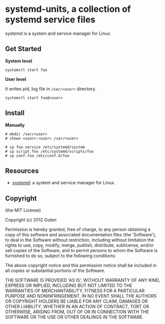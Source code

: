 systemd-units, a collection of systemd service files 
====================================================

systemd is a system and service manager for Linux.

Get Started
-------------

**System level**

	systemctl start foo

**User level**

It writes pid, log file in `/var/<user>` directory.

	systemctl start foo@<user>

Install
-------

**Manually**

	# mkdir /var/<user>
	# chown <user>:<user> /var/<user>

	# cp foo.service /etc/systemd/system
	# cp script.foo /etc/systemd/scripts/foo
	# cp conf.foo /etc/conf.d/foo

Resources
---------

* [systemd](http://www.freedesktop.org/wiki/Software/systemd): a system and service manager for Linux.


Copyright
---------

(the MIT License)

Copyright (c) 2012 Guten

Permission is hereby granted, free of charge, to any person obtaining a copy of this software and associated documentation files (the 'Software'), to deal in the Software without restriction, including without limitation the rights to use, copy, modify, merge, publish, distribute, sublicense, and/or sell copies of the Software, and to permit persons to whom the Software is furnished to do so, subject to the following conditions:

The above copyright notice and this permission notice shall be included in all copies or substantial portions of the Software.

THE SOFTWARE IS PROVIDED 'AS IS', WITHOUT WARRANTY OF ANY KIND, EXPRESS OR IMPLIED, INCLUDING BUT NOT LIMITED TO THE WARRANTIES OF MERCHANTABILITY, FITNESS FOR A PARTICULAR PURPOSE AND NONINFRINGEMENT.  IN NO EVENT SHALL THE AUTHORS OR COPYRIGHT HOLDERS BE LIABLE FOR ANY CLAIM, DAMAGES OR OTHER LIABILITY, WHETHER IN AN ACTION OF CONTRACT, TORT OR OTHERWISE, ARISING FROM, OUT OF OR IN CONNECTION WITH THE SOFTWARE OR THE USE OR OTHER DEALINGS IN THE SOFTWARE.

